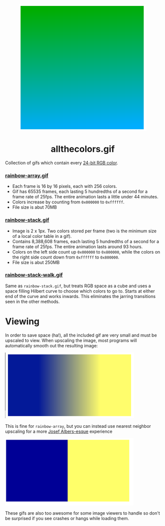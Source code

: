 <div align="center">
    <div><img src="https://raw.githubusercontent.com/mattbierner/allthecolors.gif/master/documentation/array-smooth.png" /></div>
    <h1>allthecolors.gif</h1>
</div>

Collection of gifs which contain every [24-bit RGB color](https://en.wikipedia.org/wiki/Color_depth#True_color_.2824-bit.29).


### [rainbow-array.gif](https://dl.dropboxusercontent.com/s/skuaud9x4ss447m/rainbow-array.gif?dl=0)

* Each frame is 16 by 16 pixels, each with 256 colors.
* Gif has 65535 frames, each lasting 5 hundredths of a second for a  frame rate of 25fps. The entire animation lasts a little under 44 minutes.
* Colors increase by counting from `0x000000` to `0xffffff`.
* File size is abut 70MB

### [rainbow-stack.gif](https://dl.dropboxusercontent.com/s/96nypblxn2kh4ak/rainbow-stack.gif?dl=0)

* Image is 2 x 1px. Two colors stored per frame (two is the minimum size of a local color table in a gif).
* Contains 8,388,608 frames, each lasting 5 hundredths of a second for a frame rate of 25fps. The entire animation lasts around 93 hours.
* Colors on the left side count up `0x000000` to `0x800000`, while the colors on the right side count down from `0xffffff` to `0x800000`. 
* File size is abut 250MB


### [rainbow-stack-walk.gif](https://dl.dropboxusercontent.com/s/hbk7dats08f7mfb/rainbow-stack-walk.gif?dl=0)

Same as `rainbow-stack.gif`, but treats RGB space as a cube and uses a space filling Hilbert curve to choose which colors to go to. Starts at either end of the curve and works inwards. This eliminates the jarring transitions seen in the other methods.


# Viewing
In order to save space (ha!), all the included gif are very small and must be upscaled to view. When upscaling the image, most programs will automatically smooth out the resulting image:

![](https://raw.githubusercontent.com/mattbierner/allthecolors.gif/master/documentation/stack-smooth.png)

This is fine for `rainbow-array`, but you can instead use nearest neighbor upscaling for a more [Josef Albers-esque](https://en.wikipedia.org/wiki/Josef_Albers) experience

![](https://raw.githubusercontent.com/mattbierner/allthecolors.gif/master/documentation/stack-pixelated.png)


These gifs are also too awesome for some image viewers to handle so don't be surprised if you see crashes or hangs while loading them.
